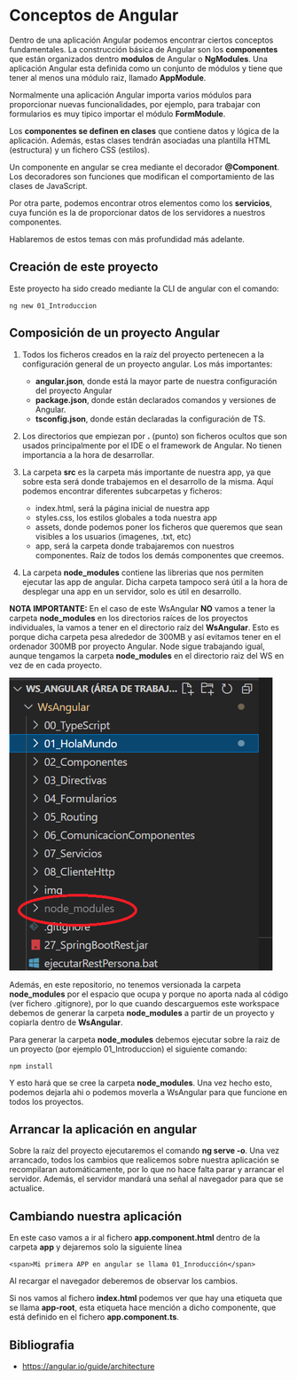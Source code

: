 
# Conceptos de Angular

Dentro de una aplicación Angular podemos encontrar ciertos conceptos fundamentales. La construcción básica de Angular son los **componentes** que están organizados dentro **modulos** de Angular o **NgModules**. Una aplicación Angular esta definida como un conjunto de módulos y tiene que tener al menos una módulo raiz, llamado **AppModule**.

Normalmente una aplicación Angular importa varios módulos para proporcionar nuevas funcionalidades, por ejemplo, para trabajar con formularios es muy tipico importar el módulo **FormModule**.

Los **componentes se definen en clases** que contiene datos y lógica de la aplicación. Además, estas clases tendrán asociadas una plantilla HTML (estructura) y un fichero CSS (estilos).

Un componente en angular se crea mediante el decorador **@Component**. Los decoradores son funciones que modifican el comportamiento de las clases de JavaScript.

Por otra parte, podemos encontrar otros elementos como los **servicios**, cuya función es la de proporcionar datos de los servidores a nuestros componentes.

Hablaremos de estos temas con más profundidad más adelante.

## Creación de este proyecto

Este proyecto ha sido creado mediante la CLI de angular con el comando:

    ng new 01_Introduccion

## Composición de un proyecto Angular

1. Todos los ficheros creados en la raíz del proyecto pertenecen a la configuración general de un proyecto angular. Los más importantes:

    - <b>angular.json</b>, donde está la mayor parte de nuestra configuración del proyecto Angular
    - <b>package.json</b>, donde están declarados comandos y versiones de Angular.
    - <b>tsconfig.json</b>, donde están declaradas la configuración de TS.

2. Los directorios que empiezan por <b>.</b> (punto) son ficheros ocultos que son usados principalmente por el IDE o el framework de Angular. No tienen importancia a la hora de desarrollar.

3. La carpeta <b>src</b> es la carpeta más importante de nuestra app, ya que sobre esta será donde trabajemos en el desarrollo de la misma. Aquí podemos encontrar diferentes subcarpetas y ficheros:

    - index.html, será la página inicial de nuestra app
    - styles.css, los estilos globales a toda nuestra app
    - assets, donde podemos poner los ficheros que queremos que sean visibles a los usuarios (imagenes, .txt, etc)
    - app, será la carpeta donde trabajaremos con nuestros componentes. Raíz de todos los demás componentes que creemos.

4. La carpeta <b>node_modules</b> contiene las librerias que nos permiten ejecutar las app de angular. Dicha carpeta tampoco será útil a la hora de desplegar una app en un servidor, solo es útil en desarrollo.

**NOTA IMPORTANTE:** En el caso de este WsAngular <b>NO</b> vamos a tener la carpeta <b>node_modules</b> en los directorios raíces de los proyectos individuales, la vamos a tener en el directorio raíz del <b>WsAngular</b>. Esto es porque dicha carpeta pesa alrededor de 300MB y así evitamos tener en el ordenador 300MB por proyecto Angular. Node sigue trabajando igual, aunque tengamos la carpeta <b>node_modules</b> en el directorio raiz del WS en vez de en cada proyecto. 

![node_modules](img/node_modules.png "node_modules")

Además, en este repositorio, no tenemos versionada la carpeta **node_modules** por el espacio que ocupa y porque no aporta nada al código (ver fichero .gitignore), por lo que cuando descarguemos este workspace debemos de generar la carpeta **node_modules** a partir de un proyecto y copiarla dentro de **WsAngular**.

Para generar la carpeta <b>node_modules</b> debemos ejecutar sobre la raiz de un proyecto (por ejemplo 01_Introduccion) el siguiente comando:

    npm install

Y esto hará que se cree la carpeta <b>node_modules</b>. Una vez hecho esto, podemos dejarla ahi o podemos moverla a WsAngular para que funcione en todos los proyectos.

## Arrancar la aplicación en angular

Sobre la raíz del proyecto ejecutaremos el comando <b>ng serve -o</b>. Una vez arrancado, todos los cambios que realicemos sobre nuestra aplicación se recompilaran automáticamente, por lo que no hace falta parar y arrancar el servidor. Además, el servidor mandará una señal al navegador para que se actualice.

## Cambiando nuestra aplicación

En este caso vamos a ir al fichero <b>app.component.html</b> dentro de la carpeta <b>app</b> y dejaremos solo la siguiente línea

    <span>Mi primera APP en angular se llama 01_Inroducción</span>

Al recargar el navegador deberemos de observar los cambios.

Si nos vamos al fichero <b>index.html</b> podemos ver que hay una etiqueta que se llama <b>app-root</b>, esta etiqueta hace mención a dicho componente, que está definido en el fichero <b>app.component.ts</b>. 

## Bibliografia

- <https://angular.io/guide/architecture>